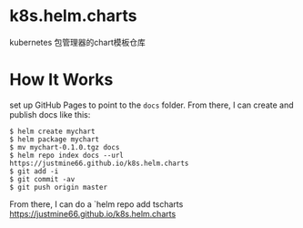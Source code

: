 # k8s.helm.charts
kubernetes 包管理器的chart模板仓库

# How It Works

set up GitHub Pages to point to the `docs` folder. From there, I can
create and publish docs like this:

```console
$ helm create mychart
$ helm package mychart
$ mv mychart-0.1.0.tgz docs
$ helm repo index docs --url https://justmine66.github.io/k8s.helm.charts
$ git add -i
$ git commit -av
$ git push origin master
```

From there, I can do a `helm repo add tscharts
https://justmine66.github.io/k8s.helm.charts

